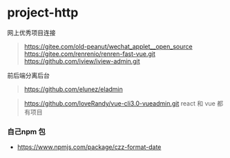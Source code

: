 # project-http
网上优秀项目连接
> https://gitee.com/old-peanut/wechat_applet__open_source
> https://gitee.com/renrenio/renren-fast-vue.git
> https://github.com/iview/iview-admin.git


前后端分离后台
> https://github.com/elunez/eladmin

> https://github.com/loveRandy/vue-cli3.0-vueadmin.git  react 和 vue 都有项目


### 自己npm 包
* https://www.npmjs.com/package/czz-format-date
